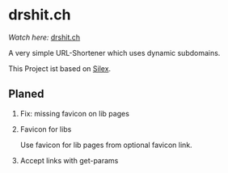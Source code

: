 # drshit.ch
*Watch here:* [drshit.ch](http://drshit.ch)

A very simple URL-Shortener which uses dynamic subdomains.

This Project ist based on [Silex](http://silex.drshit.ch).

## Planed

1. Fix: missing favicon on lib pages

2. Favicon for libs

   Use favicon for lib pages from optional favicon link.

3. Accept links with get-params
